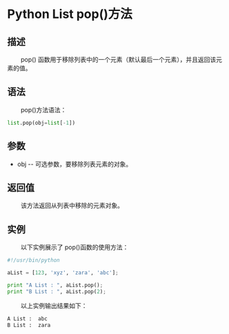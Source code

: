 # Python List pop()方法
## 描述
&#160;&#160;&#160;&#160;&#160;&#160;&#160;&#160;pop() 函数用于移除列表中的一个元素（默认最后一个元素），并且返回该元素的值。

## 语法
&#160;&#160;&#160;&#160;&#160;&#160;&#160;&#160;pop()方法语法：

```python
list.pop(obj=list[-1])
```

## 参数
- obj -- 可选参数，要移除列表元素的对象。

## 返回值
&#160;&#160;&#160;&#160;&#160;&#160;&#160;&#160;该方法返回从列表中移除的元素对象。

## 实例
&#160;&#160;&#160;&#160;&#160;&#160;&#160;&#160;以下实例展示了 pop()函数的使用方法：

```python
#!/usr/bin/python

aList = [123, 'xyz', 'zara', 'abc'];

print "A List : ", aList.pop();
print "B List : ", aList.pop(2);
```

&#160;&#160;&#160;&#160;&#160;&#160;&#160;&#160;以上实例输出结果如下：

```python
A List :  abc
B List :  zara
```
